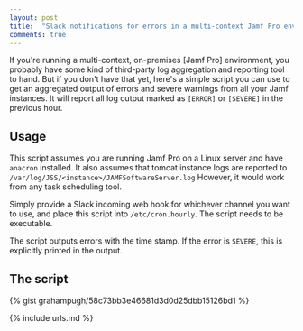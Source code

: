 ```yaml
---
layout: post
title:  "Slack notifications for errors in a multi-context Jamf Pro environment"
comments: true
---
```


If you're running a multi-context, on-premises [Jamf Pro] environment, you probably have some kind of third-party log aggregation and reporting tool to hand. But if you don't have that yet, here's a simple script you can use to get an aggregated output of errors and severe warnings from all your Jamf instances. It will report all log output marked as `[ERROR]` or `[SEVERE]` in the previous hour.

## Usage

This script assumes you are running Jamf Pro on a Linux server and have `anacron` installed. It also assumes that tomcat instance logs are reported to `/var/log/JSS/<instance>/JAMFSoftwareServer.log` However, it would work from any task scheduling tool.

Simply provide a Slack incoming web hook for whichever channel you want to use, and place this script into `/etc/cron.hourly`. The script needs to be executable.

The script outputs errors with the time stamp. If the error is `SEVERE`, this is explicitly printed in the output.

## The script

{% gist grahampugh/58c73bb3e46681d3d0d25dbb15126bd1 %}


{% include urls.md %}

